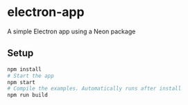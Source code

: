 # electron-app

A simple Electron app using a Neon package

## Setup
```bash
npm install
# Start the app
npm start
# Compile the examples. Automatically runs after install
npm run build
```

